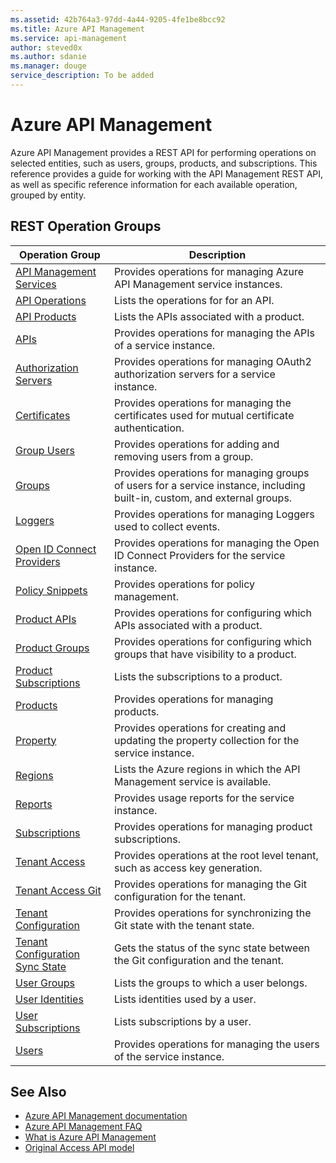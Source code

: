 ```yaml
---
ms.assetid: 42b764a3-97dd-4a44-9205-4fe1be8bcc92
ms.title: Azure API Management
ms.service: api-management
author: steved0x
ms.author: sdanie
ms.manager: douge
service_description: To be added
---
```



# Azure API Management

Azure API Management provides a REST API for performing operations on selected entities, such as users, groups, products, and subscriptions. This reference provides a guide for working with the API Management REST API, as well as specific reference information for each available operation, grouped by entity.

## REST Operation Groups

| Operation Group                                                   | Description                                                                                                               |
|-------------------------------------------------------------------|---------------------------------------------------------------------------------------------------------------------------|
| [API Management Services](~/docs-ref-autogen/apimanagement/ApiManagementServices.json)                | Provides operations for managing Azure API Management service instances.                                                  |
| [API Operations](~/docs-ref-autogen/apimanagement/ApiOperations.json)                                 | Lists the operations for for an API.                                                                                      |
| [API Products](~/docs-ref-autogen/apimanagement/ApiProducts.json)                                     | Lists the APIs associated with a product.                                                                                 |
| [APIs](~/docs-ref-autogen/apimanagement/Apis.json)                                                    | Provides operations for managing the APIs of a service instance.                                                          |
| [Authorization Servers](~/docs-ref-autogen/apimanagement/AuthorizationServers.json)                   | Provides operations for managing OAuth2 authorization servers for a service instance.                                     |
| [Certificates](~/docs-ref-autogen/apimanagement/Certificates.json)                                    | Provides operations for managing the certificates used for mutual certificate authentication.                             |
| [Group Users](~/docs-ref-autogen/apimanagement/GroupUsers.json)                                       | Provides operations for adding and removing users from a group.                                                           |
| [Groups](~/docs-ref-autogen/apimanagement/Groups.json)                                                | Provides operations for managing groups of users for a service instance, including built-in, custom, and external groups. |
| [Loggers](~/docs-ref-autogen/apimanagement/Loggers.json)                                              | Provides operations for managing Loggers used to collect events.                                                          |
| [Open ID Connect Providers](~/docs-ref-autogen/apimanagement/OpenIdConnectProviders.json)             | Provides operations for managing the Open ID Connect Providers for the service instance.                                  |
| [Policy Snippets](~/docs-ref-autogen/apimanagement/PolicySnippets.json)                               | Provides operations for policy management.                                                                                |
| [Product APIs](~/docs-ref-autogen/apimanagement/ProductApis.json)                                     | Provides operations for configuring which APIs associated with a product.                                                 |
| [Product Groups](~/docs-ref-autogen/apimanagement/ProductGroups.json)                                 | Provides operations for configuring which groups that have visibility to a product.                                       |
| [Product Subscriptions](~/docs-ref-autogen/apimanagement/ProductSubscriptions.json)                   | Lists the subscriptions to a product.                                                                                     |
| [Products](~/docs-ref-autogen/apimanagement/Products.json)                                            | Provides operations for managing products.                                                                                |
| [Property](~/docs-ref-autogen/apimanagement/Property.json)                                            | Provides operations for creating and updating the property collection for the service instance.                           |
| [Regions](~/docs-ref-autogen/apimanagement/Regions.json)                                              | Lists the Azure regions in which the API Management service is available.                                                 |
| [Reports](~/docs-ref-autogen/apimanagement/Reports.json)                                              | Provides usage reports for the service instance.                                                                          |
| [Subscriptions](~/docs-ref-autogen/apimanagement/Subscriptions.json)                                  | Provides operations for managing product subscriptions.                                                                   |
| [Tenant Access](~/docs-ref-autogen/apimanagement/TenantAccess.json)                                   | Provides operations at the root level tenant, such as access key generation.                                              |
| [Tenant Access Git](~/docs-ref-autogen/apimanagement/TenantAccessGit.json)                            | Provides operations for managing the Git configuration for the tenant.                                                    |
| [Tenant Configuration](~/docs-ref-autogen/apimanagement/TenantConfiguration.json)                     | Provides operations for synchronizing the Git state with the tenant state.                                                |
| [Tenant Configuration Sync State](~/docs-ref-autogen/apimanagement/TenantConfigurationSyncState.json) | Gets the status of the sync state between the Git configuration and the tenant.                                           |
| [User Groups](~/docs-ref-autogen/apimanagement/UserGroups.json)                                       | Lists the groups to which a user belongs.                                                                                 |
| [User Identities](~/docs-ref-autogen/apimanagement/UserIdentities.json)                               | Lists identities used by a user.                                                                                          |
| [User Subscriptions](~/docs-ref-autogen/apimanagement/UserSubscriptions.json)                         | Lists subscriptions by a user.                                                                                            |
| [Users](~/docs-ref-autogen/apimanagement/Users.json)                                                  | Provides operations for managing the users of the service instance.                                                       |

## See Also

- [Azure API Management documentation](https://azure.microsoft.com/documentation/services/api-management/)
- [Azure API Management FAQ](https://azure.microsoft.com/documentation/articles/api-management-faq/)
- [What is Azure API Management](https://azure.microsoft.com/documentation/articles/api-management-key-concepts/)
- [Original Access API model](../apimanagement/ApiManagementREST/API-Management-REST.md)

